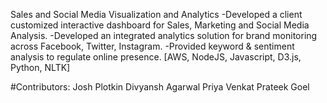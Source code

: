 Sales and Social Media Visualization and Analytics
-Developed a client customized interactive dashboard for Sales, Marketing and Social Media Analysis.
-Developed an integrated analytics solution for brand monitoring across Facebook, Twitter, Instagram.
-Provided keyword \& sentiment analysis to regulate online presence. [AWS, NodeJS, Javascript, D3.js, Python, NLTK]

#Contributors:
Josh Plotkin
Divyansh Agarwal
Priya Venkat
Prateek Goel
